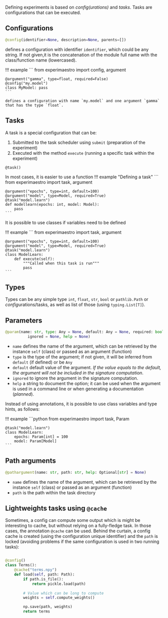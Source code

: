 Defining experiments is based on *config(urations)* and *tasks*. Tasks are configurations that can be executed.

## Configurations

```python
@config(identifier=None, description=None, parents=[])
```
defines a configuration with identifier `identifier`, which could be any string. 
If not given,it is the concatenation of the module full name with the class/function
name (lowercased).


!!! example
    ```
    from experimaestro import config, argument

    @argument("gamma", type=float, required=False)
    @config("my.model")
    class MyModel: pass
    ```

    defines a configuration with name `my.model` and one argument `gamma` that has the type `float`.

## Tasks

A task is a special configuration that can be:

1. Submitted to the task scheduler using `submit` (preparation of the experiment)
1. Executed with the method `execute` (running a specific task within the experiment)


```py3
@task()
```


In most cases, it is easier to use a function
!!! example "Defining a task"
    ```
    from experimaestro import task, argument

    @argument("epochs", type=int, default=100)
    @argument("model", type=Model, required=True)
    @task("model.learn")
    def modellearn(epochs: int, model: Model):
        pass
    ```

It is possible to use classes if variables need to be defined

!!! example
    ```
    from experimaestro import task, argument

    @argument("epochs", type=int, default=100)
    @argument("model", type=Model, required=True)
    @task("model.learn")
    class ModelLearn:
        def execute(self):
            """Called when this task is run"""
            pass
    ```

## Types

Types can be any simple type `int`, `float`, `str`, `bool` or `pathlib.Path` or *config*urations/tasks, as well as list of those (using `typing.List[T]`).

## Parameters

```python
@param(name: str, type: Any = None, default: Any = None, required: bool = None,
          ignored = None, help = None)
```

- `name` defines the name of the argument, which can be retrieved by the instance `self` (class) or passed as an argument (function)
- `type` is the type of the argument; if not given, it will be inferred from `default` (if defined) or be `Any`
- `default` default value of the argument. *If the value equals to the default, the argument will not be included in the signature computation*.
- `ignored` to ignore the argument in the signature computation.
- `help` a string to document the option; it can be used when the argument is used in a command line or when generating a documentation (*planned*).

Instead of using annotations, it is possible to use class variables
and type hints, as follows:

!!! example
    ```python
    from experimaestro import task, Param

    @task("model.learn")
    class ModelLearn:
        epochs: Param[int] = 100
        model: Param[Model]
    ```



## Path arguments

```python
@pathargument(name: str, path: str, help: Optional[str] = None)
```

- `name` defines the name of the argument, which can be retrieved by the instance `self` (class) or passed as an argument (function)
- `path` is the path within the task directory


## Lightweights tasks using `@cache`

Sometimes, a config can compute some output which is might be interesting to cache, but without relying on a fully-fledge task. In those cases, the annotation `@cache` can be used. Behind the curtain, a config cache is created (using the configuration unique identifier) and the `path` is locked (avoiding problems if the same configuration is used in two running tasks):

```python

@config()
class Terms():
    @cache("terms.npy")
    def load(self, path: Path):
        if path.is_file():
            return pickle.load(path)
        
        # Value which can be long to compute
        weights = self.compute_weights() 

        np.save(path, weights)
        return terms


```